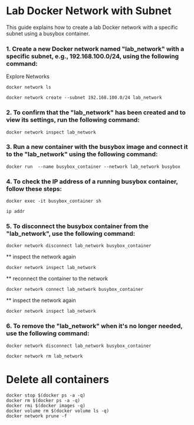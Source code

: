 # Lab Docker Network with Subnet 

This guide explains how to create a lab Docker network with a specific subnet using a busybox container.

### 1.  Create a new Docker network named "lab_network" with a specific subnet, e.g., 192.168.100.0/24, using the following command:

Explore  Networks

```
docker network ls
```

```
docker network create --subnet 192.168.100.0/24 lab_network
```

### 2. To confirm that the "lab_network" has been created and to view its settings, run the following command:

```
docker network inspect lab_network
```

###  3. Run a new container with the busybox image and connect it to the "lab_network" using the following command:
```
docker run  --name busybox_container --network lab_network busybox
```

###  4.  To check the IP address of a running busybox container, follow these steps:
```
docker exec -it busybox_container sh

```

```
ip addr
```

### 5.  To disconnect the busybox container from the "lab_network", use the following command:


```
docker network disconnect lab_network busybox_container
```

** inspect the network again

```
docker network inspect lab_network
```

** reconnect the container to the network

```
docker network connect lab_network busybox_container
```

** inspect the network again

```
docker network inspect lab_network
```


### 6. To remove the "lab_network" when it's no longer needed, use the following command:

```
docker network disconnect lab_network busybox_container
```


```
docker network rm lab_network

```







# Delete all containers

```
docker stop $(docker ps -a -q)  
docker rm $(docker ps -a -q) 
docker rmi $(docker images -q) 
docker volume rm $(docker volume ls -q)  
docker network prune -f
```